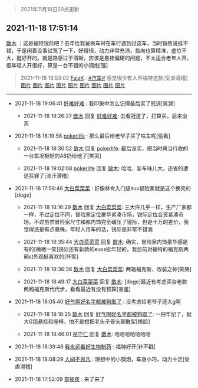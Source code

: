 > 2021年11月18日20点更新
<link rel="stylesheet" href="https://cdn.jsdelivr.net/gh/taotie6/sampleJSON@main/css/photo_show.css">
<meta name="referrer" content="no-referrer" />


 ## 2021-11-18 17:51:14 

 [㪚木](https://www.coolapk.com/feed/31557824?shareKey=MWNmMGI4MzlhMDAzNjE5NjIzOGM~) ：这是福特锐际吧？去年给我爸换车时在车行遇到过这车，当时销售说挺不错，于是闲着没事试驾了一下，好得很，动力非常充沛，指向也算精准，虚位不大，挺好开的。就是路感过于清晰，应该是悬挂偏硬的问题，不太适合老年人开，但年轻人开很好，算是一台不错的小钢炮[强] 

<div class="album">
</div>

> 2021-11-18 16:53:02 
> [FaizK](https://www.coolapk.com/feed/31556582?shareKey=Yzc5NTRhYzQ3YjI2NjE5NjIzOGM~) : <a class="feed-link-tag" href="/t/汽车?type=0">#汽车#</a> 感觉很少有人开福特这款[受虐滑稽] 
[图片](http://image.coolapk.com/feed/2021/1118/16/2829347_3ed53bfe_5572_3504_989@3325x2494.jpeg)
[图片](http://image.coolapk.com/feed/2021/1118/16/2829347_c7dd14ca_5572_3506_191@3325x2494.jpeg)
[图片](http://image.coolapk.com/feed/2021/0705/15/2829347_20d64c76_1969_7034@3325x2494.jpeg)
[图片](http://image.coolapk.com/feed/2021/1118/16/2829347_2f340c6a_5572_3517_545@3325x2494.jpeg)
[图片](http://image.coolapk.com/feed/2021/1118/16/2829347_ce3c3462_5572_3519_458@3325x2494.jpeg)
[图片](http://image.coolapk.com/feed/2021/1118/16/2829347_4f34567f_5572_3529_699@3325x2494.jpeg)
[图片](http://image.coolapk.com/feed/2021/1118/16/2829347_4ad313e5_5572_3534_719@2752x3011.jpeg)
[图片](http://image.coolapk.com/feed/2021/1118/16/2829347_35e406c1_5572_354_680@3325x2494.jpeg)
[图片](http://image.coolapk.com/feed/2021/1118/16/2829347_fe6bdf9c_5572_3545_138@1000x1915.jpeg)

 ------- 

- 2021-11-18 19:06:41 [好难好难](uid=1908238) : 我印象中怎么记得最后买了冠道[笑哭] 

    - 2021-11-18 19:26:27 [㪚木](uid=1081091) 回复 [好难好难](uid=1908238): 去看冠道了，打算买，后来没买 

- 2021-11-18 18:19:58 [pokerlife](uid=575409) : 那么最后给老爷子买了啥车呢[偷看] 

    - 2021-11-18 18:30:52 [㪚木](uid=1081091) 回复 [pokerlife](uid=575409): 最后没买，把当时典当行收的一台车况极好的A6扔给他了[笑哭] 

    - 2021-11-18 19:02:08 [pokerlife](uid=575409) 回复 [㪚木](uid=1081091): 哈哈，新车味儿大，还省的遭这茬罪了[流汗滑稽] 

- 2021-11-18 17:56:46 [大白菜菜菜](uid=2081020) : 好像林肯入门级suv冒险家就是这个换壳的[doge] 

    - 2021-11-18 18:16:29 [㪚木](uid=1081091) 回复 [大白菜菜菜](uid=2081020): 三大件几乎一样，生产厂家都一样，不过定位不同，冒险家定位豪华紧凑市场，锐际定位合资紧凑市场。不过虽然冒险家尺寸和都内饰完全碾压了锐际，但是十万的差价，我觉得还是有点悬殊。年轻人用车的话，锐际是非常不错滴 

    - 2021-11-18 18:35:44 [大白菜菜菜](uid=2081020) 回复 [㪚木](uid=1081091): 确实，冒险家内饰豪华感是有的[微微一笑]锐际还有新款的evos挺年轻的，我目前对福特的福克斯两厢st外观挺喜欢的[坏笑] 

    - 2021-11-18 18:36:36 [㪚木](uid=1081091) 回复 [大白菜菜菜](uid=2081020): 两箱福克斯，改装之神[笑哭] 

    - 2021-11-18 18:49:17 [大白菜菜菜](uid=2081020) 回复 [㪚木](uid=1081091): [doge]最近有考虑买台老款两厢福克斯代代步，看看最近有没有预算[害羞] 

- 2021-11-18 18:05:40 [好气啊好名字都被狗取了](uid=1229616) : 没考虑给老爷子还大g啊 

    - 2021-11-18 18:18:25 [㪚木](uid=1081091) 回复 [好气啊好名字都被狗取了](uid=1229616): 一把年纪了，就大G那悬挂和座椅，怕不是想把老头子骨头颠散架[捂脸] 

    - 2021-11-18 18:46:01 [祯守仁](uid=2277897) 回复 [㪚木](uid=1081091): 哈哈哈哈哈哈哈 

- 2021-11-18 18:39:48 [我永远看好生物制药](uid=3331493) : 福特好开[针不戳] 

- 2021-11-18 18:08:29 [人间不思凡](uid=2080265) : 理想中的小钢炮，车身小巧，动力十足[受虐滑稽] 

- 2021-11-18 17:52:09 [靈筱夜](uid=2471214) : 来了来了 

